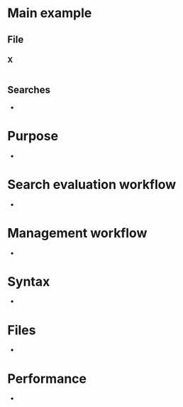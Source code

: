 # Main example
## File
### X
```
```
## Searches
-
# Purpose
-
# Search evaluation workflow
-
# Management workflow
-
# Syntax
-
# Files
-
# Performance
-